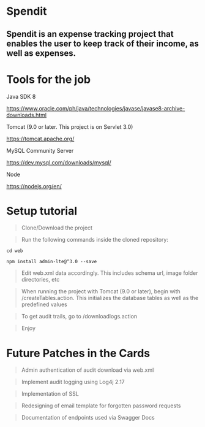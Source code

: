 # Spendit

## Spendit is an expense tracking project that enables the user to keep track of their income, as well as expenses.

# Tools for the job

Java SDK 8

https://www.oracle.com/ph/java/technologies/javase/javase8-archive-downloads.html

Tomcat (9.0 or later. This project is on Servlet 3.0)

https://tomcat.apache.org/

MySQL Community Server

https://dev.mysql.com/downloads/mysql/

Node

https://nodejs.org/en/

# Setup tutorial

>Clone/Download the project

>Run the following commands inside the cloned repository:

```
cd web

npm install admin-lte@^3.0 --save
```


>Edit web.xml data accordingly. This includes schema url, image folder directories, etc

>When running the project with Tomcat (9.0 or later), begin with /createTables.action. This initializes the database tables as well as the predefined values

>To get audit trails, go to /downloadlogs.action

>Enjoy

# Future Patches in the Cards

>Admin authentication of audit download via web.xml

>Implement audit logging using Log4j 2.17

>Implementation of SSL

>Redesigning of email template for forgotten password requests

>Documentation of endpoints used via Swagger Docs